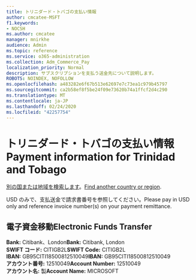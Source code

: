 ```yaml
---
title: トリニダード・トバゴの支払い情報
author: cmcatee-MSFT
f1.keywords:
- NOCSH
ms.author: cmcatee
manager: mnirkhe
audience: Admin
ms.topic: reference
ms.service: o365-administration
ms.collection: Adm_Commerce_Pay
localization_priority: Normal
description: サブスクリプションを支払う送金先について説明します。
ROBOTS: NOINDEX, NOFOLLOW
ms.openlocfilehash: a483282e6f67b513e62697e7c73ea1c979b45797
ms.sourcegitcommit: ca2b58ef8f5be24f09e73620b74a1ffcf2d4c290
ms.translationtype: MT
ms.contentlocale: ja-JP
ms.lasthandoff: 02/24/2020
ms.locfileid: "42257754"
---
```

# <a name="payment-information-for-trinidad-and-tobago"></a><span data-ttu-id="aa10c-103">トリニダード・トバゴの支払い情報</span><span class="sxs-lookup"><span data-stu-id="aa10c-103">Payment information for Trinidad and Tobago</span></span>

<span data-ttu-id="aa10c-104">[別の国または地域を検索します](../billing-and-payments/pay-for-your-subscription.md)。</span><span class="sxs-lookup"><span data-stu-id="aa10c-104">[Find another country or region](../billing-and-payments/pay-for-your-subscription.md).</span></span>

<span data-ttu-id="aa10c-105">USD のみで、支払送金で請求書番号を参照してください。</span><span class="sxs-lookup"><span data-stu-id="aa10c-105">Please pay in USD only and reference invoice number(s) on your payment remittance.</span></span>

## <a name="electronic-funds-transfer"></a><span data-ttu-id="aa10c-106">電子資金移動</span><span class="sxs-lookup"><span data-stu-id="aa10c-106">Electronic Funds Transfer</span></span>

<span data-ttu-id="aa10c-107">**Bank:** Citibank、London</span><span class="sxs-lookup"><span data-stu-id="aa10c-107">**Bank:** Citibank, London</span></span>  
<span data-ttu-id="aa10c-108">**SWIFT コード:** CITIGB2L</span><span class="sxs-lookup"><span data-stu-id="aa10c-108">**SWIFT Code:** CITIGB2L</span></span>  
<span data-ttu-id="aa10c-109">**IBAN:** GB95CITI18500812510049</span><span class="sxs-lookup"><span data-stu-id="aa10c-109">**IBAN:** GB95CITI18500812510049</span></span>  
<span data-ttu-id="aa10c-110">**アカウント番号:** 12510049</span><span class="sxs-lookup"><span data-stu-id="aa10c-110">**Account Number:** 12510049</span></span>  
<span data-ttu-id="aa10c-111">**アカウント名:** 製</span><span class="sxs-lookup"><span data-stu-id="aa10c-111">**Account Name:** MICROSOFT</span></span>  